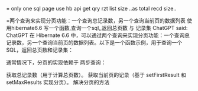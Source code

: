 
= only one sql page
use hb api get qry rzt list size ..as total recd size..


=两个查询来实现分页功能：一个查询总记录数，另一个查询当前页的数据列表
使用hibernate6.6  写一个函数,查询一个sql,,返回总页数  与   记录集
ChatGPT said:
ChatGPT
在 Hibernate 6.6 中，可以通过两个查询来实现分页功能：一个查询总记录数，另一个查询当前页的数据列表。以下是一个函数示例，用于查询一个 SQL，返回总页数和记录集：


通常情况下，分页的实现依赖于 两步查询：

获取总记录数（用于计算总页数）。
获取当前页的记录（基于 setFirstResult 和 setMaxResults 实现分页）。
解决分页的方法